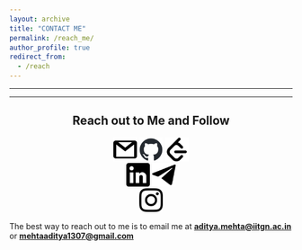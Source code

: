 ```yaml
---
layout: archive
title: "CONTACT ME"
permalink: /reach_me/
author_profile: true
redirect_from:
  - /reach
---
```


<!-- {% include base_path %} -->
-----
-----
<center> <h2>Reach out to Me and Follow</h2></center>

<center> 

<a href="mailto:aditya.mehta@iitgn.ac.in"><img src="../_pages/images/gmail.png" alt="Gmail" style="width:42px;height:42px;"></a> 
<a href="https://github.com/aditya-me13"><img src="../_pages/images/github-mark.png" alt="github" style="width:42px;height:42px;"></a> 
<a href="https://leetcode.com/u/aditya-me13/"><img src="../_pages/images/Leetcode.png" alt="leetcode" style="width:42px;height:42px;"></a>  
<a href="https://www.linkedin.com/in/aditya-me13/"><img src="../_pages/images/linkedin.png" alt="LinkedIn" style="width:42px;height:42px;"></a> 
<a href="https://t.me/AdityaMehta1307"><img src="../_pages/images/telegram.png" alt="Telegram" style="width:42px;height:42px;"></a>  
<a href="https://www.instagram.com/adityaa_me13/?utm_source=qr&igshid=OGIxMTE0OTdkZA%3D%3D"><img src="../_pages/images/instagram.png" alt="Instagram" style="width:42px;height:42px;"></a>


</center>

The best way to reach out to me is to email me at **[aditya.mehta@iitgn.ac.in](mailto:aditya.mehta@iitgn.ac.in)** or **[mehtaaditya1307@gmail.com](mailto:mehtaaditya1307@gmail.com)**
